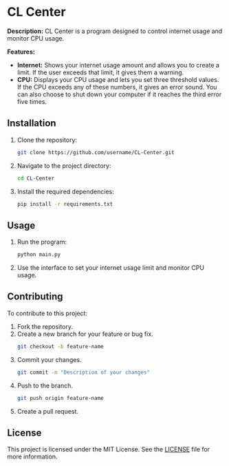 # CL Center

**Description:**
CL Center is a program designed to control internet usage and monitor CPU usage.

**Features:**
- **Internet:** Shows your internet usage amount and allows you to create a limit. If the user exceeds that limit, it gives them a warning.
- **CPU:** Displays your CPU usage and lets you set three threshold values. If the CPU exceeds any of these numbers, it gives an error sound. You can also choose to shut down your computer if it reaches the third error five times.

## Installation

1. Clone the repository:
    ```bash
    git clone https://github.com/username/CL-Center.git
    ```

2. Navigate to the project directory:
    ```bash
    cd CL-Center
    ```

3. Install the required dependencies:
    ```bash
    pip install -r requirements.txt
    ```

## Usage

1. Run the program:
    ```bash
    python main.py
    ```

2. Use the interface to set your internet usage limit and monitor CPU usage.

## Contributing

To contribute to this project:
1. Fork the repository.
2. Create a new branch for your feature or bug fix.
    ```bash
    git checkout -b feature-name
    ```
3. Commit your changes.
    ```bash
    git commit -m "Description of your changes"
    ```
4. Push to the branch.
    ```bash
    git push origin feature-name
    ```
5. Create a pull request.

## License

This project is licensed under the MIT License. See the [LICENSE](LICENSE) file for more information.
